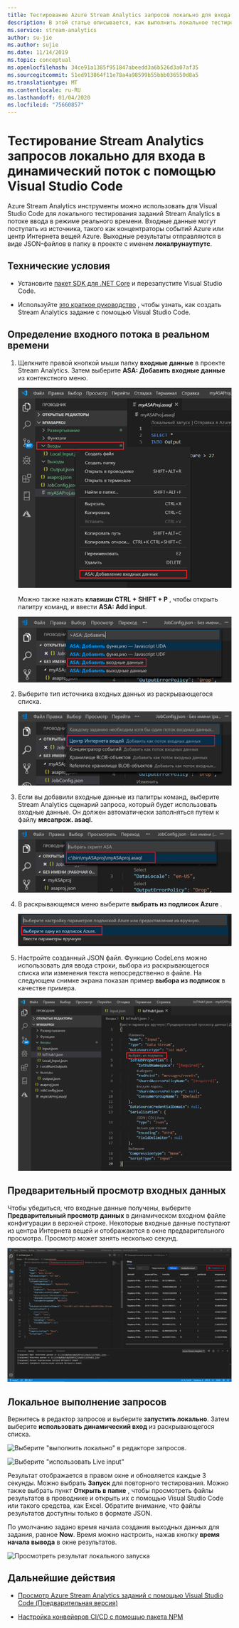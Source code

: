 ```yaml
---
title: Тестирование Azure Stream Analytics запросов локально для входа в динамический поток с помощью Visual Studio Code
description: В этой статье описывается, как выполнить локальное тестирование запросов для входных данных в динамическом потоке с помощью средств Azure Stream Analytics для Visual Studio Code.
ms.service: stream-analytics
author: su-jie
ms.author: sujie
ms.date: 11/14/2019
ms.topic: conceptual
ms.openlocfilehash: 34ce91a1385f951847abeedd3a6b526d3a07af35
ms.sourcegitcommit: 51ed913864f11e78a4a98599b55bbb036550d8a5
ms.translationtype: MT
ms.contentlocale: ru-RU
ms.lasthandoff: 01/04/2020
ms.locfileid: "75660857"
---
```

# <a name="test-stream-analytics-queries-locally-against-live-stream-input-by-using-visual-studio-code"></a>Тестирование Stream Analytics запросов локально для входа в динамический поток с помощью Visual Studio Code

Azure Stream Analytics инструменты можно использовать для Visual Studio Code для локального тестирования заданий Stream Analytics в потоке ввода в режиме реального времени. Входные данные могут поступать из источника, такого как концентраторы событий Azure или центр Интернета вещей Azure. Выходные результаты отправляются в виде JSON-файлов в папку в проекте с именем **локалрунаутпутс**.

## <a name="prerequisites"></a>Технические условия

* Установите [пакет SDK для .NET Core](https://dotnet.microsoft.com/download) и перезапустите Visual Studio Code.

* Используйте [это краткое руководство](quick-create-vs-code.md) , чтобы узнать, как создать Stream Analytics задание с помощью Visual Studio Code.

## <a name="define-a-live-stream-input"></a>Определение входного потока в реальном времени

1. Щелкните правой кнопкой мыши папку **входные данные** в проекте Stream Analytics. Затем выберите **ASA: Добавить входные данные** из контекстного меню.

   ![Добавление входных данных из папки входных данных](./media/quick-create-vs-code/add-input-from-inputs-folder.png)

   Можно также нажать **клавиши CTRL + SHIFT + P** , чтобы открыть палитру команд, и ввести **ASA: Add input**.

   ![Добавление Stream Analytics входных данных в Visual Studio Code](./media/quick-create-vs-code/add-input.png)

2. Выберите тип источника входных данных из раскрывающегося списка.

   ![Выберите центр Интернета вещей в качестве параметра ввода](./media/quick-create-vs-code/iot-hub.png)

3. Если вы добавили входные данные из палитры команд, выберите Stream Analytics сценарий запроса, который будет использовать входные данные. Он должен автоматически заполняться путем к файлу **мясапрож. asaql**.

   ![Выберите Stream Analytics сценарий в Visual Studio Code](./media/quick-create-vs-code/asa-script.png)

4. В раскрывающемся меню выберите **выбрать из подписок Azure** .

    ![Выбрать из подписок](./media/quick-create-vs-code/add-input-select-subscription.png)

5. Настройте созданный JSON файл. Функцию CodeLens можно использовать для ввода строки, выбора из раскрывающегося списка или изменения текста непосредственно в файле. На следующем снимке экрана показан пример **выбора из подписок** в качестве примера.

   ![Настройка входного файла в Visual Studio Code](./media/quick-create-vs-code/configure-input.png)

## <a name="preview-input"></a>Предварительный просмотр входных данных

Чтобы убедиться, что входные данные получены, выберите **Предварительный просмотр данных** в динамическом входном файле конфигурации в верхней строке. Некоторые входные данные поступают из центра Интернета вещей и отображаются в окне предварительного просмотра. Просмотр может занять несколько секунд.

 ![Предварительный просмотр динамического ввода](./media/quick-create-vs-code/preview-live-input.png)

## <a name="run-queries-locally"></a>Локальное выполнение запросов

Вернитесь в редактор запросов и выберите **запустить локально**. Затем выберите **использовать динамический вход** из раскрывающегося списка.

![Выберите "выполнить локально" в редакторе запросов.](./media/vscode-local-run/run-locally.png)

![Выберите "использовать Live input"](./media/vscode-local-run-live-input/run-locally-use-live-input.png)

Результат отображается в правом окне и обновляется каждые 3 секунды. Можно выбрать **Запуск** для повторного тестирования. Можно также выбрать пункт **Открыть в папке** , чтобы просмотреть файлы результатов в проводнике и открыть их с помощью Visual Studio Code или такого средства, как Excel. Обратите внимание, что файлы результатов доступны только в формате JSON.

По умолчанию задано время начала создания выходных данных для задания, равное **Now**. Время можно настроить, нажав кнопку **время начала вывода** в окне результатов.

![Просмотреть результат локального запуска](./media/vscode-local-run-live-input/vscode-livetesting.gif)

## <a name="next-steps"></a>Дальнейшие действия

* [Просмотр Azure Stream Analytics заданий с помощью Visual Studio Code (Предварительная версия)](visual-studio-code-explore-jobs.md)

* [Настройка конвейеров CI/CD с помощью пакета NPM](setup-cicd-vs-code.md)
